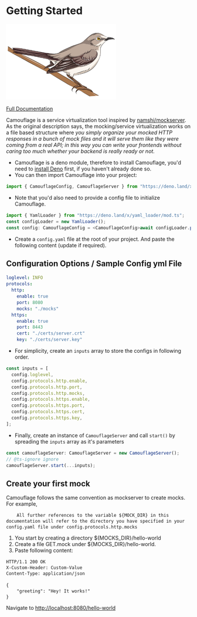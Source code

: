 # Getting Started

<img src="docs/camouflage.png" alt="camouflage.png" width="300"/>

[Full Documentation](https://fauxauldrich.github.io/camouflage_deno/)

Camouflage is a service virtualization tool inspired by [namshi/mockserver](https://github.com/namshi/mockserver). As the original description says, the mocking/service virtualization works on a file based structure where _you simply organize your mocked HTTP responses in a bunch of mock files and it will serve them like they were coming from a real API; in this way you can write your frontends without caring too much whether your backend is really ready or not._

- Camouflage is a deno module, therefore to install Camouflage, you'd need to [install Deno](https://deno.land/#installation) first, if you haven't already done so.
- You can then import Camouflage into your project:

```javascript
import { CamouflageConfig, CamouflageServer } from "https://deno.land/x/camouflage@0.0.1/mod.ts";
```

- Note that you'd also need to provide a config file to initialize Camouflage.

```javascript
import { YamlLoader } from "https://deno.land/x/yaml_loader/mod.ts";
const configLoader = new YamlLoader();
const config: CamouflageConfig = <CamouflageConfig>await configLoader.parseFile("./config.yaml");
```

- Create a `config.yaml` file at the root of your project. And paste the following content (update if required).

## Configuration Options / Sample Config yml File

```yaml
loglevel: INFO
protocols:
  http:
    enable: true
    port: 8080
    mocks: "./mocks"
  https:
    enable: true
    port: 8443
    cert: "./certs/server.crt"
    key: "./certs/server.key"
```

- For simplicity, create an `inputs` array to store the configs in following order.

```javascript
const inputs = [
  config.loglevel,
  config.protocols.http.enable,
  config.protocols.http.port,
  config.protocols.http.mocks,
  config.protocols.https.enable,
  config.protocols.https.port,
  config.protocols.https.cert,
  config.protocols.https.key,
];
```

- Finally, create an instance of `CamouflageServer` and call `start()` by spreading the `inputs` array as it's parameters

```javascript
const camouflageServer: CamouflageServer = new CamouflageServer();
// @ts-ignore ignore
camouflageServer.start(...inputs);
```

## Create your first mock

Camouflage follows the same convention as mockserver to create mocks. For example,

```
    All further references to the variable ${MOCK_DIR} in this documentation will refer to the directory you have specified in your config.yaml file under config.protocols.http.mocks
```

1. You start by creating a directory ${MOCKS_DIR}/hello-world
2. Create a file GET.mock under ${MOCKS_DIR}/hello-world.
3. Paste following content:

```
HTTP/1.1 200 OK
X-Custom-Header: Custom-Value
Content-Type: application/json

{
    "greeting": "Hey! It works!"
}
```

Navigate to [http://localhost:8080/hello-world](http://localhost:8080/hello-world)
